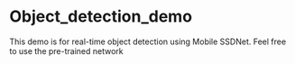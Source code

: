 # Object_detection_demo
This demo is for real-time object detection using Mobile SSDNet. Feel free to use the pre-trained network
